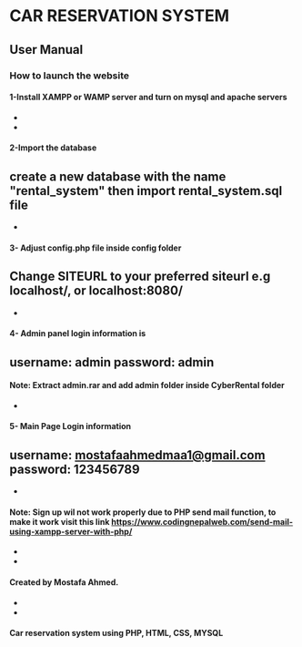 # CAR RESERVATION SYSTEM
## User Manual 
### How to launch the website
#### 1-Install XAMPP or WAMP server and turn on mysql and apache servers
-
-
#### 2-Import the database 
create a new database with the name "rental_system"
then import rental_system.sql file
-
-
#### 3- Adjust config.php file inside config folder
Change SITEURL to your preferred siteurl e.g localhost/, or localhost:8080/
-
-
#### 4- Admin panel login information is
username: admin
password: admin
-
#### Note: Extract admin.rar and add admin folder inside CyberRental folder
-
#### 5- Main Page Login information 
username: mostafaahmedmaa1@gmail.com 
password: 123456789
-
-
#### Note: Sign up wil not work properly due to PHP send mail function, to make it work visit this link https://www.codingnepalweb.com/send-mail-using-xampp-server-with-php/
-
-
#### Created by Mostafa Ahmed.
-
-
#### Car reservation system using PHP, HTML, CSS, MYSQL 
